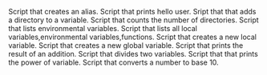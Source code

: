 Script that creates an alias.
Script that prints hello user.
Sript that that adds a directory to a variable.
Script that counts the number of directories.
Script that lists environmental variables.
Script that lists all local variables,environmental variables,functions.
Script that creates a new local variable.
Script that creates a new global variable.
Script that prints the result of an addition.
Script that divides two variables.
Script that that prints the power of variable.
Script that converts a number to base 10.
